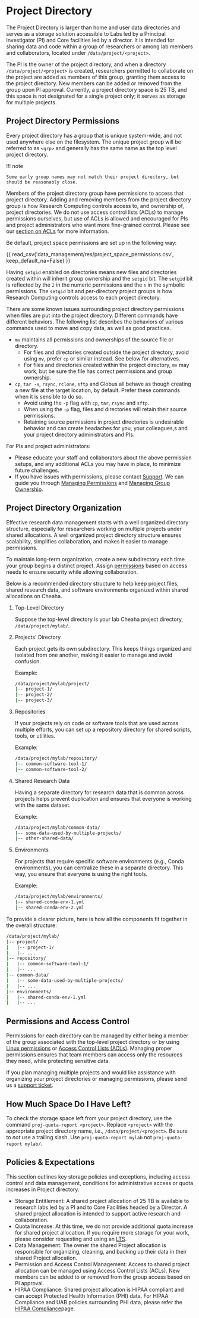 # Project Directory

The Project Directory is larger than home and user data directories and serves as a storage solution accessible to Labs led by a Principal Investigator (PI) and Core facilities led by a director. It is intended for sharing data and code within a group of researchers or among lab members and collaborators, located under `/data/project/<project>`.

The PI is the owner of the project directory, and when a directory `/data/project/<project>` is created, researchers permitted to collaborate on the project are added as members of this group, granting them access to the project directory. New members can be added or removed from the group upon PI approval. Currently, a project directory space is 25 TB, and this space is not designated for a single project only; it serves as storage for multiple projects.

## Project Directory Permissions

Every project directory has a group that is unique system-wide, and not used anywhere else on the filesystem. The unique project group will be referred to as `<grp>` and generally has the same name as the top level project directory.

<!-- markdownlint-disable MD046 -->
!!! note

    Some early group names may not match their project directory, but should be reasonably close.
<!-- markdownlint-enable MD046 -->

Members of the project directory group have permissions to access that project directory. Adding and removing members from the project directory group is how Research Computing controls access to, and ownership of, project directories. We do not use access control lists (ACLs) to manage permissions ourselves, but use of ACLs is allowed and encouraged for PIs and project administrators who want more fine-grained control. Please see our [section on ACLs](../../workflow_solutions/shell.md#manage-researcher-access-to-files-and-directories-getfacl-setfacl) for more information.

Be default, project space permissions are set up in the following way:

{{ read_csv('data_management/res/project_space_permissions.csv', keep_default_na=False) }}

Having `setgid` enabled on directories means new files and directories created within will inherit group ownership and the `setgid` bit. The `setgid` bit is reflected by the `2` in the numeric permissions and the `s` in the symbolic permissions. The `setgid` bit and per-directory project groups is how Research Computing controls access to each project directory.

There are some known issues surrounding project directory permissions when files are put into the project directory. Different commands have different behaviors. The following list describes the behaviors of various commands used to move and copy data, as well as good practices.

- `mv` maintains all permissions and ownerships of the source file or directory.
    - For files and directories created outside the project directory, avoid using `mv`, prefer `cp` or similar instead. See below for alternatives.
    - For files and directories created within the project directory, `mv` may work, but be sure the file has correct permissions and group ownership.
- `cp`, `tar -x`, `rsync`, `rclone`, `sftp` and Globus all behave as though creating a new file at the target location, by default. Prefer these commands when it is sensible to do so.
    - Avoid using the `-p` flag with `cp`, `tar`, `rsync` and `sftp`.
    - When using the `-p` flag, files and directories will retain their source permissions.
    - Retaining source permissions in project directories is undesirable behavior and can create headaches for you, your colleagues,s and your project directory administrators and PIs.

For PIs and project administrators:

- Please educate your staff and collaborators about the above permission setups, and any additional ACLs you may have in place, to minimize future challenges.
- If you have issues with permissions, please contact [Support](../../help/support.md). We can guide you through [Managing Permissions](../../workflow_solutions/shell.md#manage-permissions-of-files-and-directores-chmod) and [Managing Group Ownership](../../workflow_solutions/shell.md#manage-group-ownership-chgrp).

## Project Directory Organization

Effective research data management starts with a well organized directory structure, especially for researchers working on multiple projects under shared allocations. A well organized project directory structure ensures scalability, simplifies collaboration, and makes it easier to manage permissions.

To maintain long-term organization, create a new subdirectory each time your group begins a distinct project. Assign [permissions](#permissions-and-access-control) based on access needs to ensure security while allowing collaboration.

Below is a recommended directory structure to help keep project files, shared research data, and software environments organized within shared allocations on Cheaha.

1. Top-Level Directory

    Suppose the top-level directory is your lab Cheaha project directory, `/data/project/mylab/`.

1. Projects' Directory

    Each project gets its own subdirectory. This keeps things organized and isolated from one another, making it easier to manage and avoid confusion.

    Example:

    ```bash
    /data/project/mylab/project/
    |-- project-1/
    |-- project-2/
    |-- project-3/
    ```

1. Repositories

    If your projects rely on code or software tools that are used across multiple efforts, you can set up a repository directory for shared scripts, tools, or utilities.

    Example:

    ```bash
    /data/project/mylab/repository/
    |-- common-software-tool-1/
    |-- common-software-tool-2/
    ```

1. Shared Research Data

    Having a separate directory for research data that is common across projects helps prevent duplication and ensures that everyone is working with the same dataset.

    Example:

    ```bash
    /data/project/mylab/common-data/
    |-- some-data-used-by-multiple-projects/
    |-- other-shared-data/
    ```

1. Environments

    For projects that require specific software environments (e.g., Conda environments), you can centralize these in a separate directory. This way, you ensure that everyone is using the right tools.

    Example:

    ```bash
    /data/project/mylab/environments/
    |-- shared-conda-env-1.yml
    |-- shared-conda-env-2.yml
    ```

To provide a clearer picture, here is how all the components fit together in the overall structure:

```bash
/data/project/mylab/
|-- project/
|   |-- project-1/
|   |-- ...
|-- repository/
|   |-- common-software-tool-1/
|   |-- ...
|-- common-data/
|   |-- some-data-used-by-multiple-projects/
|   |-- ...
|-- environments/
|   |-- shared-conda-env-1.yml
|   |-- ...
```

## Permissions and Access Control

Permissions for each directory can be managed by either being a member of the group associated with the top-level project directory or by using [Linux permissions](../cheaha_storage_gpfs/project_directories.md#project-directory-permissions) or [Access Control Lists (ACLs)](../../workflow_solutions/shell.md#manage-researcher-access-to-files-and-directories-getfacl-setfacl). Managing proper permissions ensures that team members can access only the resources they need, while protecting sensitive data.

If you plan managing multiple projects and would like assistance with organizing your project directories or managing permissions, please send us a [support ticket](../../help/support.md#how-do-i-create-a-support-ticket).

## How Much Space Do I Have Left?

To check the storage space left from your project directory, use the command `proj-quota-report <project>`. Replace `<project>` with the appropriate project directory name, i.e., `/data/project/<project>`. Be sure to _not_ use a trailing slash. Use `proj-quota-report mylab` not `proj-quota-report mylab/`.

## Policies & Expectations

This section outlines key storage policies and exceptions, including access control and data management, conditions for administrative access or quota increases in Project directory.

- Storage Entitlement: A shared project allocation of 25 TB is available to research labs led by a PI and to Core Facilities headed by a Director. A shared project allocation is intended to support active research and collaboration.
- Quota Increase: At this time, we do not provide additional quota increase for shared project allocation. If you require more storage for your work, please consider requesting and using an [LTS](../../data_management/lts/index.md).
- Data Management: The owner the shared Project allocation is responsible for organizing, cleaning, and backing up their data in their shared Project allocation.
- Permission and Access Control Management: Access to shared project allocation can be managed using Access Control Lists (ACLs). New members can be added to or removed from the group access based on PI approval.
- HIPAA Compliance: Shared project allocation is HIPAA compliant and can accept Protected Health Information (PHI) data. For HIPAA Compliance and UAB policies surrounding PHI data, please refer the [HIPAA Compliance](../../data_management/index.md#hipaa-compliance)page.
